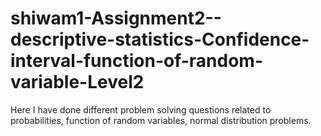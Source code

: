 # shiwam1-Assignment2--descriptive-statistics-Confidence-interval-function-of-random-variable-Level2
Here I have done different problem solving questions related to probabilities, function of random variables, normal distribution problems.
